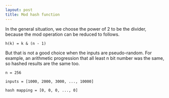 ```yaml
---
layout: post
title: Mod hash function
---
```


In the general situation, we choose the power of 2 to be the divider, because the mod operation can be reduced to follows.

```
h(k) = k & (n - 1)
```

But that is not a good choice when the inputs are pseudo-random. For example, an arithmetic progression that all least n bit number was the same, so hashed results are the same too.

```
n = 256

inputs = [1000, 2000, 3000, ..., 10000]

hash mapping = [0, 0, 0, ..., 0]
```
